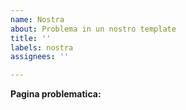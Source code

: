 ```yaml
---
name: Nostra
about: Problema in un nostro template
title: ''
labels: nostra
assignees: ''

---
```


**Pagina problematica:**
